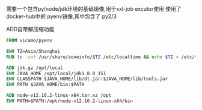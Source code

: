 需要一个包含py/node/jdk环境的基础镜像,用于xxl-job excutor使用
使用了docker-hub中的 pyenv镜像,其中包含了 py2/3

ADD自带解压缩功能
```dockerfile
FROM vicamo/pyenv

ENV TZ=Asia/Shanghai
RUN ln -snf /usr/share/zoneinfo/$TZ /etc/localtime && echo $TZ > /etc/timezone

ADD jdk.gz /opt/local
ENV JAVA_HOME /opt/local/jdk1.8.0_151
ENV CLASSPATH $JAVA_HOME/lib/dt.jar:$JAVA_HOME/lib/tools.jar
ENV PATH $JAVA_HOME/bin:$PATH

ADD node-v12.16.2-linux-x64.tar.xz /opt
ENV PATH=$PATH:/opt/node-v12.16.2-linux-x64/bin


```



